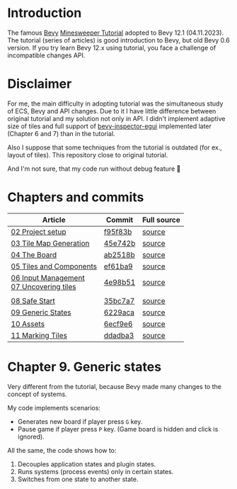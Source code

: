 # Introduction
The famous [Bevy](https://bevyengine.org/) [Minesweeper Tutorial](https://dev.to/qongzi/bevy-minesweeper-introduction-4l7f)
adopted to Bevy 12.1 (04.11.2023). The tutorial (series of articles) is good introduction to Bevy, 
but old Bevy 0.6 version. If you try learn Bevy 12.x using tutorial, you face a challenge
of incompatible changes API. 

# Disclaimer
For me, the main difficulty in adopting tutorial was the simultaneous study of ECS, Bevy and API changes.
Due to it I have little difference between original tutorial and my solution not only in API. I didn't implement adaptive size of tiles and 
full support of [bevy-inspector-egui](http://crates.io/crates/bevy-inspector-egui) implemented later (Chapter 6 and 7) than in the tutorial.

Also I suppose that some  techniques from the tutorial is outdated (for ex., layout of tiles). This repository close to original tutorial.

And I'm not sure, that my code run without debug feature 🤗

# Chapters and commits
| Article                                                                                                                                                  | Commit                                                                                                          | Full source                                                                                                  |
| -------------------------------------------------------------------------------------------------------------------------------------------------------- | --------------------------------------------------------------------------------------------------------------- | ------------------------------------------------------------------------------------------------------------ |
| [02 Project setup ](https://dev.to/qongzi/bevy-minesweeper-part-1-534c)                                                                                  | [f95f83b](https://github.com/leonidv/bevy-minesweeper-tutorial/commit/f95f83b97d6b34b193cdab3080c6a965ed3f3b9a) | [source](https://github.com/leonidv/bevy-minesweeper-tutorial/tree/f95f83b97d6b34b193cdab3080c6a965ed3f3b9a) |
| [03 Tile Map Generation](https://dev.to/qongzi/bevy-minesweeper-part-2-1hi5)                                                                             | [45e742b](https://github.com/leonidv/bevy-minesweeper-tutorial/commit/45e742b4cab3aab62bb263cb3d366ae9ce006c45)                                                                                                         | [source](https://github.com/leonidv/bevy-minesweeper-tutorial/tree/45e742b4cab3aab62bb263cb3d366ae9ce006c45) |
| [04 The Board](https://dev.to/qongzi/bevy-minesweeper-part-3-1a9a)                                                                                       | [ab2518b](https://github.com/leonidv/bevy-minesweeper-tutorial/commit/ab2518b46abeccc76a790ff6602667236ccf3d97)                                                                                                         | [source](https://github.com/leonidv/bevy-minesweeper-tutorial/tree/ab2518b46abeccc76a790ff6602667236ccf3d97) |
| [05 Tiles and Components ](https://dev.to/qongzi/bevy-minesweeper-part-4-2co9)                                                                           | [ef61ba9](https://github.com/leonidv/bevy-minesweeper-tutorial/commit/ef61ba9d23d316ca6cb629c63b6cbddcb0eba96a)                                                                                                         | [source](ef61ba9d23d316ca6cb629c63b6cbddcb0eba96a)                                                           |
| [06 Input Management](https://dev.to/qongzi/bevy-minesweeper-part-5-24j4) <br> [07 Uncovering tiles](https://dev.to/qongzi/bevy-minesweeper-part-6-46jh) | [4e98b51](https://github.com/leonidv/bevy-minesweeper-tutorial/commit/4e98b5140ebc19c2423d78be081ccac9b3fd0c9d)                                                                                                         | [source](https://github.com/leonidv/bevy-minesweeper-tutorial/tree/4e98b5140ebc19c2423d78be081ccac9b3fd0c9d) |
|                                                                                                                                                          |
| [08 Safe Start](https://dev.to/qongzi/bevy-minesweeper-part-7-1ko2)                                                                                      | [35bc7a7](https://github.com/leonidv/bevy-minesweeper-tutorial/commit/35bc7a73901d639db09243b7bd61ba9873dfd4bd)                                                                                                         | [source](https://github.com/leonidv/bevy-minesweeper-tutorial/tree/35bc7a73901d639db09243b7bd61ba9873dfd4bd) |
| [09 Generic States](https://dev.to/qongzi/bevy-minesweeper-part-8-4apn)                                                                                  | [6229aca](https://github.com/leonidv/bevy-minesweeper-tutorial/commit/6229aca4282ce473f38bcb3193c40a2bd33e520a)                                                                                                         | [source](https://github.com/leonidv/bevy-minesweeper-tutorial/tree/6229aca4282ce473f38bcb3193c40a2bd33e520a) |
| [10 Assets](https://dev.to/qongzi/bevy-minesweeper-part-9-534e)                                                                                          | [6ecf9e6](https://github.com/leonidv/bevy-minesweeper-tutorial/commit/6ecf9e60fca06f7fa5384becade743c042c41b25)                                                                                                         | [source](https://github.com/leonidv/bevy-minesweeper-tutorial/tree/6ecf9e60fca06f7fa5384becade743c042c41b25) |
| [11 Marking Tiles](https://dev.to/qongzi/bevy-minesweeper-part-10-5hie)                                                                                  | [ddadba3](https://github.com/leonidv/bevy-minesweeper-tutorial/commit/ddadba3eec38a1ca6066316ac94c8b5ce2eb052a)                                                                                                         | [source](https://github.com/leonidv/bevy-minesweeper-tutorial/tree/ddadba3eec38a1ca6066316ac94c8b5ce2eb052a) |


# Chapter 9. Generic states
Very different from the tutorial, because Bevy made many changes to the concept of systems.

My code implements scenarios:
* Generates new board if player press `G` key.
* Pause game if player press `P` key. (Game board is hidden and click is ignored).

All the same, the code shows how to:
1. Decouples application states and plugin states.
2. Runs systems (process events) only in certain states.
3. Switches from one state to another state.
